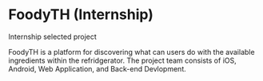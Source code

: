 # FoodyTH (Internship)

Internship selected project

FoodyTH is a platform for discovering what can users do with the available ingredients within the refridgerator. 
The project team consists of iOS, Android, Web Application, and Back-end Devlopment.
